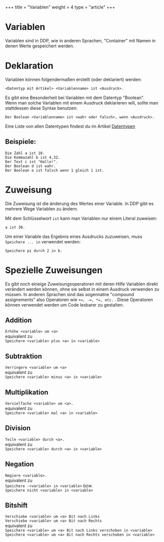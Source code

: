 +++
title = "Variablen"
weight = 4
type = "article"
+++

# Variablen

Variablen sind in DDP, wie in anderen Sprachen, "Container" mit Namen in denen Werte gespeichert werden.

# Deklaration

Variablen können folgendermaßen erstellt (oder deklariert) werden:

```ddp
<Datentyp mit Artikel> <Variablenname> ist <Ausdruck>.
```

Es gibt eine Besonderheit bei Variablen mit dem Datentyp "Boolean".\
Wenn man solche Variablen mit einem Ausdruck deklarieren will, sollte man stattdessen diese Syntax benutzen:
```ddp
Der Boolean <Variablenname> ist <wahr oder falsch>, wenn <Ausdruck>. 
```
Eine Liste von allen Datentypen findest du im Artikel [Datentypen](/Bedienungsanleitung/DE/Programmierung/Datentypen)

## Beispiele:

```dpp
Die Zahl a ist 10.
Die Kommazahl b ist 4,32.
Der Text c ist "Hallo!".
Der Boolean d ist wahr.
Der Boolean e ist falsch wenn 1 gleich 1 ist. 
```

# Zuweisung

Die Zuweisung ist die änderung des Wertes einer Variable. In DDP gibt es mehrere Wege Variablen zu ändern.

Mit dem Schlüsselwort `ist` kann man Variablen nur einem Literal zuweisen:
```ddp
a ist 30.
```

Um einer Variable das Ergebnis eines Ausdrucks zuzuweisen, muss `Speichere ... in` verwendet werden:
```ddp
Speichere pi durch 2 in b.
```

# Spezielle Zuweisungen

Es gibt noch eineige Zuweisungsoperatoren mit deren Hilfe Variablen direkt verändert werden können,
ohne sie selbst in einem Ausdruck verwenden zu müssen.
In anderen Sprachen sind das sogennatne "compound assignements" also Operatoren wie `+=, -=, *=, etc.` .
Diese Operatoren können verwendet werden um Code lesbarer zu gestalten.

## Addition

`Erhöhe <variable> um <a>`  
equivalent zu  
`Speichere <variable> plus <a> in <variable>`

## Subtraktion

`Verringere <variable> um <a>`  
equivalent zu  
`Speichere <variable> minus <a> in <variable>`

## Multiplikation

`Vervielfache <variable> um <a>.`  
equivalent zu  
`Speichere <variable> mal <a> in <variable>`

## Division

`Teile <variable> durch <a>.`  
equivalent zu  
`Speichere <variable> durch <a> in <variable>`

## Negation

`Negiere <variable>.`  
equivalent zu  
`Speichere -<variable> in <variable>` bzw.  
`Speichere nicht <variable> in <variable>`

## Bitshift

`Verschiebe <variable> um <a> Bit nach Links`  
`Verschiebe <variable> um <a> Bit nach Rechts`  
equivalent zu  
`Speichere <variable> um <a> Bit nach Links verschoben in <variable>`  
`Speichere <variable> um <a> Bit nach Rechts verschoben in <variable>`